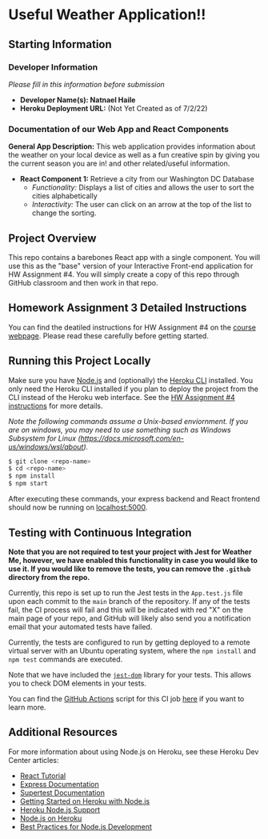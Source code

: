 # Useful Weather Application!!

## Starting Information

### Developer Information

*Please fill in this information before submission*

* **Developer Name(s): Natnael Haile** 
* **Heroku Deployment URL:**  (Not Yet Created as of 7/2/22)

### Documentation of our Web App and React Components

**General App Description:** This web application provides information about the weather on your local device as well as a fun creative spin by giving you the current season you are in! and other related/useful information.

* **React Component 1:** Retrieve a city from our Washington DC Database
  * *Functionality:* Displays a list of cities and allows the user to sort the cities alphabetically
  * *Interactivity:* The user can click on an arrow at the top of the list to change the sorting.

## Project Overview

This repo contains a barebones React app with a single component. You will use this as the "base" version of your Interactive Front-end application for HW Assignment #4. You will simply create a copy of this repo through GitHub classroom and then work in that repo. 

## Homework Assignment 3 Detailed Instructions

You can find the deatiled instructions for HW Assignment #4 on the [course webpage](https://cs.gmu.edu/~kpmoran/teaching/swe-432-f21/hw4). Please read these carefully before getting started.

## Running this Project Locally

Make sure you have [Node.js](http://nodejs.org/) and (optionally) the [Heroku CLI](https://cli.heroku.com/) installed. You only need the Heroku CLI installed if you plan to deploy the project from the CLI instead of the Heroku web interface. See the [HW Assignment #4 instructions](https://cs.gmu.edu/~kpmoran/teaching/swe-432-f21/hw4) for more details.

*Note the following commands assume a Unix-based enviornment. If you are on windows, you may need to use something such as Windows Subsystem for Linux (https://docs.microsoft.com/en-us/windows/wsl/about).*

```sh
$ git clone <repo-name>
$ cd <repo-name>
$ npm install
$ npm start
```

After executing these commands, your express backend and React frontend should now be running on [localhost:5000](http://localhost:5000/). 

## Testing with Continuous Integration

**Note that you are not required to test your project with Jest for Weather Me, however, we have enabled this functionality in case you would like to use it. If you would like to remove the tests, you can remove the `.github` directory from the repo.**

Currently, this repo is set up to run the Jest tests in the `App.test.js` file upon each commit to the `main` branch of the repository. If any of the tests fail, the CI process will fail and this will be indicated with red "X" on the main page of your repo, and GitHub will likely also send you a notification email that your automated tests have failed.

Currently, the tests are configured to run by getting deployed to a remote virtual server with an Ubuntu operating system, where the `npm install` and `npm test` commands are executed.

Note that we have included the [`jest-dom`](https://testing-library.com/docs/ecosystem-jest-dom/) library for your tests. This allows you to check DOM elements in your tests.

You can find the [GitHub Actions](https://github.com/features/actions) script for this CI job [here](.github/workflows/ci.yml) if you want to learn more.

## Additional Resources

For more information about using Node.js on Heroku, see these Heroku Dev Center articles:

- [React Tutorial](https://reactjs.org/tutorial/tutorial.html)
- [Express Documentation](https://expressjs.com/en/5x/api.html)
- [Supertest Documentation](https://www.npmjs.com/package/supertest)
- [Getting Started on Heroku with Node.js](https://devcenter.heroku.com/articles/getting-started-with-nodejs)
- [Heroku Node.js Support](https://devcenter.heroku.com/articles/nodejs-support)
- [Node.js on Heroku](https://devcenter.heroku.com/categories/nodejs)
- [Best Practices for Node.js Development](https://devcenter.heroku.com/articles/node-best-practices)
